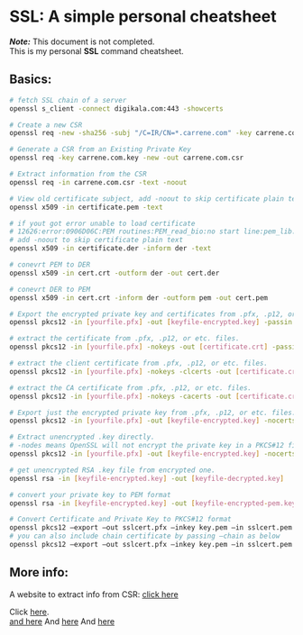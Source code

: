 # SSL: A simple personal cheatsheet

_**Note:**_ This document is not completed.  
This is my personal **SSL** command cheatsheet.

## Basics:

``` bash
# fetch SSL chain of a server
openssl s_client -connect digikala.com:443 -showcerts

# Create a new CSR
openssl req -new -sha256 -subj "/C=IR/CN=*.carrene.com" -key carrene.com.key -out carrene.com.csr

# Generate a CSR from an Existing Private Key
openssl req -key carrene.com.key -new -out carrene.com.csr

# Extract information from the CSR
openssl req -in carrene.com.csr -text -noout

# View old certificate subject, add -noout to skip certificate plain text
openssl x509 -in certificate.pem -text

# if yout got error unable to load certificate 
# 12626:error:0906D06C:PEM routines:PEM_read_bio:no start line:pem_lib.c:647:Expecting: TRUSTED CERTIFICATE
# add -noout to skip certificate plain text
openssl x509 -in certificate.der -inform der -text

# conevrt PEM to DER
openssl x509 -in cert.crt -outform der -out cert.der

# conevrt DER to PEM
openssl x509 -in cert.crt -inform der -outform pem -out cert.pem

# Export the encrypted private key and certificates from .pfx, .p12, or etc. files.
openssl pkcs12 -in [yourfile.pfx] -out [keyfile-encrypted.key] -passin 'pass:1234' 

# extract the certificate from .pfx, .p12, or etc. files.
openssl pkcs12 -in [yourfile.pfx] -nokeys -out [certificate.crt] -passin 'pass:1234'

# extract the client certificate from .pfx, .p12, or etc. files.
openssl pkcs12 -in [yourfile.pfx] -nokeys -clcerts -out [certificate.crt] -passin 'pass:1234'

# extract the CA certificate from .pfx, .p12, or etc. files.
openssl pkcs12 -in [yourfile.pfx] -nokeys -cacerts -out [certificate.crt] -passin 'pass:1234'

# Export just the encrypted private key from .pfx, .p12, or etc. files.
openssl pkcs12 -in [yourfile.pfx] -out [keyfile-encrypted.key] -nocerts -passin 'pass:1234' 

# Extract unencrypted .key directly. 
# -nodes means OpenSSL will not encrypt the private key in a PKCS#12 file.
openssl pkcs12 -in [yourfile.pfx] -out [keyfile-encrypted.key] -nocerts -passin 'pass:1234' -nodes 

# get unencrypted RSA .key file from encrypted one.
openssl rsa -in [keyfile-encrypted.key] -out [keyfile-decrypted.key]

# convert your private key to PEM format
openssl rsa -in [keyfile-encrypted.key] -out [keyfile-encrypted-pem.key] -outform PEM

# Convert Certificate and Private Key to PKCS#12 format
openssl pkcs12 –export –out sslcert.pfx –inkey key.pem –in sslcert.pem
# you can also include chain certificate by passing –chain as below
openssl pkcs12 –export –out sslcert.pfx –inkey key.pem –in sslcert.pem -chain cacert.pem

```
## More info:

A website to extract info from CSR: [click here](https://www.sslshopper.com/csr-decoder.html)  

Click [here](https://www.digitalocean.com/community/tutorials/openssl-essentials-working-with-ssl-certificates-private-keys-and-csrs).  
[and here](https://www.sslshopper.com/article-most-common-openssl-commands.html)
And [here](https://support.rackspace.com/how-to/generate-a-csr/)
And [here](https://geekflare.com/openssl-commands-certificates/)
